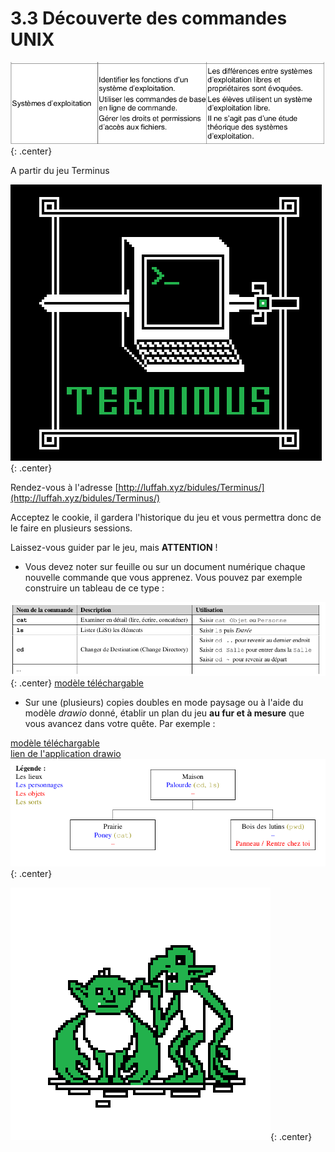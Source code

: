 # 3.3 Découverte des commandes UNIX

![image](data/BO.png){: .center}

A partir du jeu Terminus

![image](data/terminus.png){: .center}


Rendez-vous à l'adresse [http://luffah.xyz/bidules/Terminus/](http://luffah.xyz/bidules/Terminus/)

Acceptez le cookie, il gardera l'historique du jeu et vous permettra donc de le faire en plusieurs sessions.

Laissez-vous guider par le jeu, mais **ATTENTION** !  

- Vous devez noter sur feuille ou sur un document numérique chaque nouvelle commande que vous apprenez. Vous pouvez par exemple construire un tableau de ce type :

![image](data/term_1.png){: .center}
[modèle téléchargable](data/VotreNom_commandes_Linux.docx)

- Sur une (plusieurs) copies doubles en mode paysage ou à l'aide du modèle *drawio* donné, établir un plan du jeu **au fur et à mesure** que vous avancez dans votre quête. Par exemple :  

[modèle téléchargable](data/Votre_Nom_Plan_Terminus.drawio)  
[lien de l'application drawio](https://app.diagrams.net/?src=about)
![image](data/term_2.png){: .center}



![image](data/item_trolls.png){: .center}

